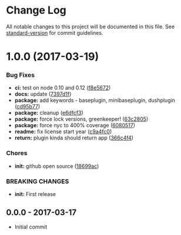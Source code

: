 # Change Log

All notable changes to this project will be documented in this file. See [standard-version](https://github.com/conventional-changelog/standard-version) for commit guidelines.

<a name="1.0.0"></a>
# 1.0.0 (2017-03-19)


### Bug Fixes

* **ci:** test on node 0.10 and 0.12 ([f8e5672](https://github.com/tunnckoCore/dush-tap-report/commit/f8e5672))
* **docs:** update ([7397d1f](https://github.com/tunnckoCore/dush-tap-report/commit/7397d1f))
* **package:** add keywords - baseplugin, minibaseplugin, dushplugin ([cd95b77](https://github.com/tunnckoCore/dush-tap-report/commit/cd95b77))
* **package:** cleanup ([e6dfcf3](https://github.com/tunnckoCore/dush-tap-report/commit/e6dfcf3))
* **package:** force lock versions, greenkeeper! ([63c2805](https://github.com/tunnckoCore/dush-tap-report/commit/63c2805))
* **package:** force nyc to 400% coverage ([6080517](https://github.com/tunnckoCore/dush-tap-report/commit/6080517))
* **readme:** fix license start year ([c9a4fc0](https://github.com/tunnckoCore/dush-tap-report/commit/c9a4fc0))
* **return:** plugin kinda should return app ([366c4f4](https://github.com/tunnckoCore/dush-tap-report/commit/366c4f4))


### Chores

* **init:** github open source ([18699ac](https://github.com/tunnckoCore/dush-tap-report/commit/18699ac))


### BREAKING CHANGES

* **init:** First release





## 0.0.0 - 2017-03-17
- Initial commit